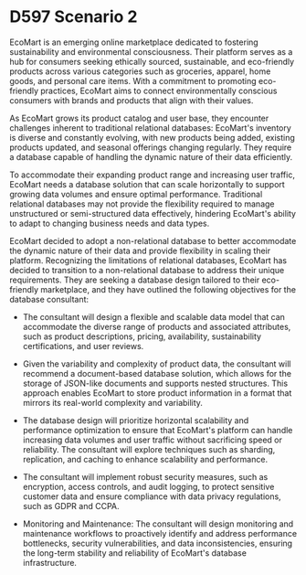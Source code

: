 # D597 Scenario 2

EcoMart is an emerging online marketplace dedicated to fostering sustainability and environmental consciousness. Their platform serves as a hub for consumers seeking ethically sourced, sustainable, and eco-friendly products across various categories such as groceries, apparel, home goods, and personal care items. With a commitment to promoting eco-friendly practices, EcoMart aims to connect environmentally conscious consumers with brands and products that align with their values. 

As EcoMart grows its product catalog and user base, they encounter challenges inherent to traditional relational databases:
EcoMart's inventory is diverse and constantly evolving, with new products being added, existing products updated, and seasonal offerings changing regularly. They require a database capable of handling the dynamic nature of their data efficiently.

To accommodate their expanding product range and increasing user traffic, EcoMart needs a database solution that can scale horizontally to support growing data volumes and ensure optimal performance.
Traditional relational databases may not provide the flexibility required to manage unstructured or semi-structured data effectively, hindering EcoMart's ability to adapt to changing business needs and data types.

EcoMart decided to adopt a non-relational database to better accommodate the dynamic nature of their data and provide flexibility in scaling their platform. Recognizing the limitations of relational databases, EcoMart has decided to transition to a non-relational database to address their unique requirements. They are seeking a database design tailored to their eco-friendly marketplace, and they have outlined the following objectives for the database consultant:

- The consultant will design a flexible and scalable data model that can accommodate the diverse range of products and associated attributes, such as product descriptions, pricing, availability, sustainability certifications, and user reviews.

- Given the variability and complexity of product data, the consultant will recommend a document-based database solution, which allows for the storage of JSON-like documents and supports nested structures. This approach enables EcoMart to store product information in a format that mirrors its real-world complexity and variability.

- The database design will prioritize horizontal scalability and performance optimization to ensure that EcoMart's platform can handle increasing data volumes and user traffic without sacrificing speed or reliability. The consultant will explore techniques such as sharding, replication, and caching to enhance scalability and performance.

- The consultant will implement robust security measures, such as encryption, access controls, and audit logging, to protect sensitive customer data and ensure compliance with data privacy regulations, such as GDPR and CCPA.

- Monitoring and Maintenance: The consultant will design monitoring and maintenance workflows to proactively identify and address performance bottlenecks, security vulnerabilities, and data inconsistencies, ensuring the long-term stability and reliability of EcoMart's database infrastructure.
